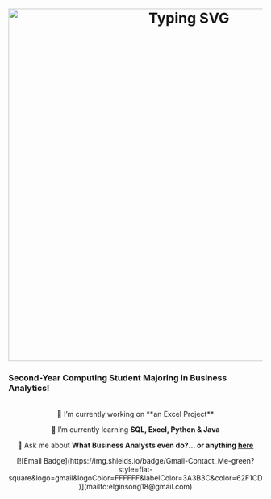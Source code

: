 <h1 align="center">
  <a href="https://git.io/typing-svg">
    <img src="https://readme-typing-svg.demolab.com?font=Fira+Code&pause=1000&width=700&lines=Hey+Visitor+%F0%9F%91%8B;I'm+Elgin!+%F0%9F%A4%9D" alt="Typing SVG" width="700">
  </a>
</h1>


<h3 algin = "center"> Second-Year Computing Student Majoring in Business Analytics! </h3>

<br/>

<div align = "center">
  🔭 I’m currently working on **an Excel Project**
  
  🌱 I’m currently learning **SQL, Excel, Python & Java**
  
  💬 Ask me about **What Business Analysts even do?... or anything [here](https://github.com/finnerrrrr/finnerrrrr/issues)**

</div>

<div align = "center">
  [![Email Badge](https://img.shields.io/badge/Gmail-Contact_Me-green?style=flat-square&logo=gmail&logoColor=FFFFFF&labelColor=3A3B3C&color=62F1CD)](mailto:elginsong18@gmail.com)
</div>
  

<!--
**finnerrrrr/finnerrrrr** is a ✨ _special_ ✨ repository because its `README.md` (this file) appears on your GitHub profile.

Here are some ideas to get you started:

- 🔭 I’m currently working on ...
- 🌱 I’m currently learning ...
- 👯 I’m looking to collaborate on ...
- 🤔 I’m looking for help with ...
- 💬 Ask me about ...
- 📫 How to reach me: ...
- 😄 Pronouns: ...
- ⚡ Fun fact: ...
-->
